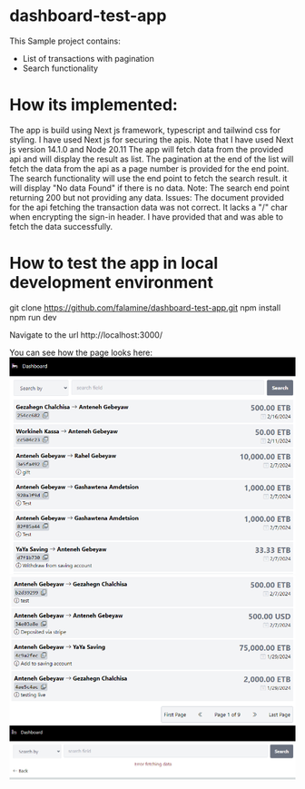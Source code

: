 # dashboard-test-app
This Sample project contains: 
- List of transactions with pagination
- Search functionality

# How its implemented: 
The app is build using Next js framework, typescript and tailwind css for styling. 
I have used Next js for securing the apis. Note that I have used Next js version 14.1.0 and Node 20.11
The app will fetch data from the provided api and will display the result as list.
The pagination at the end of the list will fetch the data from the api as a page number is provided for the end point.
The search functionality will use the end point to fetch the search result. it will display "No data Found" if there is no data.
Note: The search end point returning 200 but not providing any data.
Issues: The document provided for the api fetching the transaction data was not correct. It lacks a "/" char when encrypting the sign-in header.
I have provided that and was able to fetch the data successfully. 

# How to test the app in local development environment
git clone https://github.com/falamine/dashboard-test-app.git
npm install
npm run dev

Navigate to the url http://localhost:3000/

You can see how the page looks here: 
![transaction list](public/list-1.PNG)
![transaction list](public/list-p.PNG)
![issue](public/network-issue.PNG)


